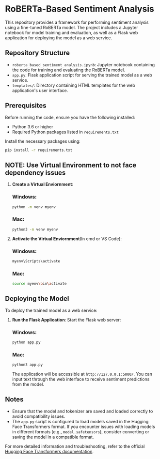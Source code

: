 # RoBERTa-Based Sentiment Analysis

This repository provides a framework for performing sentiment analysis using a fine-tuned RoBERTa model. The project includes a Jupyter notebook for model training and evaluation, as well as a Flask web application for deploying the model as a web service.

## Repository Structure

- `roberta_based_sentiment_analysis.ipynb`: Jupyter notebook containing the code for training and evaluating the RoBERTa model.
- `app.py`: Flask application script for serving the trained model as a web service.
- `templates/`: Directory containing HTML templates for the web application's user interface.

## Prerequisites

Before running the code, ensure you have the following installed:

- Python 3.6 or higher
- Required Python packages listed in `requirements.txt`

Install the necessary packages using:

```bash
pip install -r requirements.txt
```
## NOTE: Use Virtual Environment to not face dependency issues

1. **Create a Virtual Enviornment**:
   ### Windows:
   ```bash
   python -m venv myenv
   ```
   ### Mac:
   ```bash
   python3 -m venv myenv
   ```
2. **Activate the Virtual Enviornment**(In cmd or VS Code):
   ### Windows:
   ```bash
   myenv\Scripts\activate
   ```
   ### Mac:
   ```bash
   source myenv\bin\activate
   ```
   
## Deploying the Model

To deploy the trained model as a web service:

1. **Run the Flask Application**: Start the Flask web server:
   ### Windows:
   ```bash
   python app.py
   ```
   ### Mac:
   ```bash
   python3 app.py
   ```

   The application will be accessible at `http://127.0.0.1:5000/`. You can input text through the web interface to receive sentiment predictions from the model.

## Notes

- Ensure that the model and tokenizer are saved and loaded correctly to avoid compatibility issues.
- The `app.py` script is configured to load models saved in the Hugging Face Transformers format. If you encounter issues with loading models in different formats (e.g., `model.safetensors`), consider converting or saving the model in a compatible format.

For more detailed information and troubleshooting, refer to the official [Hugging Face Transformers documentation](https://huggingface.co/transformers/). 
